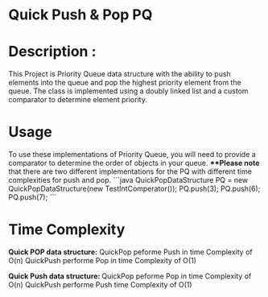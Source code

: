# Quick Push & Pop PQ

<h1> Description : </h1>

This Project is Priority Queue data structure with the ability to push elements into the queue and pop the highest priority element from the queue. The class is implemented using a doubly linked list and a custom comparator to determine element priority.

<h1> Usage </h1>
To use these implementations of Priority Queue, you will need to provide a comparator to determine the order of objects in your queue.
<b>**Please note </b> that there are two different implementations for the PQ with different time complexities for push and pop.
 ```java
 QuickPopDataStructure<Integer> PQ = new QuickPopDataStructure(new TestIntComperator());
 PQ.push(3);
 PQ.push(6);
 PQ.push(7);
 ```
 
 <h1> Time Complexity </h1>
<b>Quick POP data structure:</b>
 QuickPop peforme Push in time Complexity of O(n) 
 QuickPush performe Pop in time Complexity of O(1)
  
<b>Quick Push data structure: </b>
QuickPop peforme Pop in time Complexity of O(n) 
QuickPush performe Push time Complexity of O(1)
